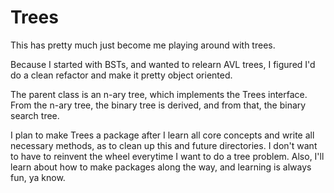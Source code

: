 # Trees

This has pretty much just become me playing around with trees. 

Because I started with BSTs, and wanted to relearn AVL trees, I figured I'd do a clean refactor and make it pretty object oriented. 

The parent class is an n-ary tree, which implements the Trees interface. From the n-ary tree, the binary tree is derived, and from that, the binary search tree. 

I plan to make Trees a package after I learn all core concepts and write all necessary methods, as to clean up this and future directories. I don't want to have to reinvent the wheel everytime I want to do a tree problem. Also, I'll learn about how to make packages along the way, and learning is always fun, ya know.